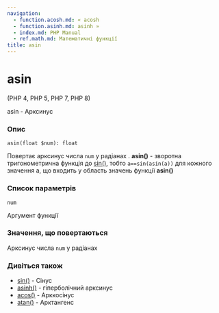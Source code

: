 ```yaml
---
navigation:
  - function.acosh.md: « acosh
  - function.asinh.md: asinh »
  - index.md: PHP Manual
  - ref.math.md: Математичні функції
title: asin
---
```

# asin

(PHP 4, PHP 5, PHP 7, PHP 8)

asin - Арксинус

### Опис

```methodsynopsis
asin(float $num): float
```

Повертає арксинус числа `num` у радіанах . **asin()** - зворотна тригонометрична функція до [sin()](function.sin.md), тобто `a==sin(asin(a))` для кожного значення a, що входить у область значень функції **asin()**

### Список параметрів

`num`

Аргумент функції

### Значення, що повертаються

Арксинус числа `num` у радіанах

### Дивіться також

-   [sin()](function.sin.md) - Сінус
-   [asinh()](function.asinh.md) - гіперболічний арксинус
-   [acos()](function.acos.md) - Арккосінус
-   [atan()](function.atan.md) - Арктангенс
